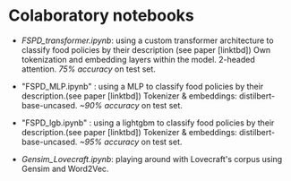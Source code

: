 # Colaboratory notebooks

- *FSPD_transformer.ipynb*: using a custom transformer architecture to classify food policies by their description (see paper [linktbd])
  Own tokenization and embedding layers within the model. 2-headed attention. *75% accuracy* on test set.
  
- "FSPD_MLP.ipynb" : using a MLP to classify food policies by their description.(see paper [linktbd])
  Tokenizer & embeddings: distilbert-base-uncased. *~90% accuracy* on test set.
   
- "FSPD_lgb.ipynb" : using a lightgbm to classify food policies by their description.(see paper [linktbd])
  Tokenizer & embeddings: distilbert-base-uncased. *~95% accuracy* on test set.
  
- *Gensim_Lovecraft.ipynb*: playing around with Lovecraft's corpus using Gensim and Word2Vec.
